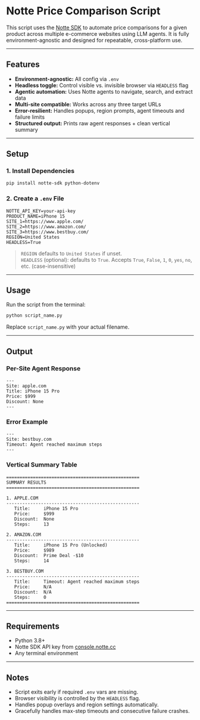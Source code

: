 # Notte Price Comparison Script

This script uses the [Notte SDK](https://github.com/nottelabs/notte) to automate price comparisons for a given product across multiple e-commerce websites using LLM agents. It is fully environment-agnostic and designed for repeatable, cross-platform use.

---

## Features

- **Environment-agnostic:** All config via `.env`
- **Headless toggle:** Control visible vs. invisible browser via `HEADLESS` flag
- **Agentic automation:** Uses Notte agents to navigate, search, and extract data
- **Multi-site compatible:** Works across any three target URLs
- **Error-resilient:** Handles popups, region prompts, agent timeouts and failure limits
- **Structured output:** Prints raw agent responses + clean vertical summary

---

## Setup

### 1. Install Dependencies

```bash
pip install notte-sdk python-dotenv
```

### 2. Create a `.env` File

```env
NOTTE_API_KEY=your-api-key
PRODUCT_NAME=iPhone 15
SITE_1=https://www.apple.com/
SITE_2=https://www.amazon.com/
SITE_3=https://www.bestbuy.com/
REGION=United States
HEADLESS=True
```

> `REGION` defaults to `United States` if unset.  
> `HEADLESS` (optional): defaults to `True`. Accepts `True`, `False`, `1`, `0`, `yes`, `no`, etc. (case-insensitive)

---

## Usage

Run the script from the terminal:

```bash
python script_name.py
```

Replace `script_name.py` with your actual filename.

---

## Output

### Per-Site Agent Response

```text
---
Site: apple.com
Title: iPhone 15 Pro
Price: $999
Discount: None
---
```

### Error Example

```text
---
Site: bestbuy.com
Timeout: Agent reached maximum steps
---
```

### Vertical Summary Table

```text
==================================================
SUMMARY RESULTS
==================================================

1. APPLE.COM
--------------------------------------------------
   Title:     iPhone 15 Pro
   Price:     $999
   Discount:  None
   Steps:     13

2. AMAZON.COM
--------------------------------------------------
   Title:     iPhone 15 Pro (Unlocked)
   Price:     $989
   Discount:  Prime Deal -$10
   Steps:     14

3. BESTBUY.COM
--------------------------------------------------
   Title:     Timeout: Agent reached maximum steps
   Price:     N/A
   Discount:  N/A
   Steps:     0
==================================================
```

---

## Requirements

- Python 3.8+
- Notte SDK API key from [console.notte.cc](https://console.notte.cc/)
- Any terminal environment

---

## Notes

- Script exits early if required `.env` vars are missing.
- Browser visibility is controlled by the `HEADLESS` flag.
- Handles popup overlays and region settings automatically.
- Gracefully handles max-step timeouts and consecutive failure crashes.

